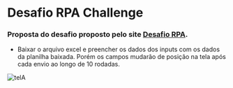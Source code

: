 # Desafio RPA Challenge

### Proposta do desafio proposto pelo site [Desafio RPA](https://www.rpachallenge.com/).

- Baixar o arquivo excel e preencher os dados dos inputs com os dados da planilha baixada. Porém os campos mudarão de posição na tela após cada envio ao longo de 10 rodadas.


![telA](C:\Users\CATALOG\Pictures\DESAFIO.png)